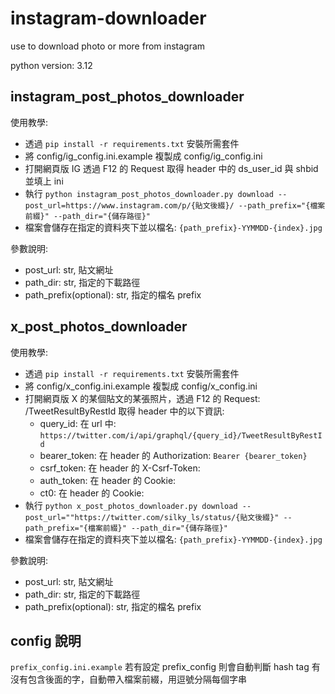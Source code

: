 # instagram-downloader
use to download photo or more from instagram

python version: 3.12

## instagram_post_photos_downloader
使用教學:
- 透過 `pip install -r requirements.txt` 安裝所需套件
- 將 config/ig_config.ini.example 複製成 config/ig_config.ini
- 打開網頁版 IG 透過 F12 的 Request 取得 header 中的 ds_user_id 與 shbid 並填上 ini
- 執行 `python instagram_post_photos_downloader.py download --post_url=https://www.instagram.com/p/{貼文後綴}/ --path_prefix="{檔案前綴}" --path_dir="{儲存路徑}"`
- 檔案會儲存在指定的資料夾下並以檔名: `{path_prefix}-YYMMDD-{index}.jpg`

參數說明:
- post_url: str, 貼文網址
- path_dir: str, 指定的下載路徑
- path_prefix(optional): str, 指定的檔名 prefix


## x_post_photos_downloader
使用教學:
- 透過 `pip install -r requirements.txt` 安裝所需套件
- 將 config/x_config.ini.example 複製成 config/x_config.ini
- 打開網頁版 X 的某個貼文的某張照片，透過 F12 的 Request: /TweetResultByRestId 取得 header 中的以下資訊:
    - query_id: 在 url 中: `https://twitter.com/i/api/graphql/{query_id}/TweetResultByRestId`
    - bearer_token: 在 header 的 Authorization: `Bearer {bearer_token}`
    - csrf_token: 在 header 的 X-Csrf-Token:
    - auth_token: 在 header 的 Cookie: 
    - ct0: 在 header 的 Cookie:
- 執行 `python x_post_photos_downloader.py download --post_url=""https://twitter.com/silky_ls/status/{貼文後綴}" --path_prefix="{檔案前綴}" --path_dir="{儲存路徑}"`
- 檔案會儲存在指定的資料夾下並以檔名: `{path_prefix}-YYMMDD-{index}.jpg`

參數說明:
- post_url: str, 貼文網址
- path_dir: str, 指定的下載路徑
- path_prefix(optional): str, 指定的檔名 prefix

## config 說明
`prefix_config.ini.example`
若有設定 prefix_config 則會自動判斷 hash tag 有沒有包含後面的字，自動帶入檔案前綴，用逗號分隔每個字串
